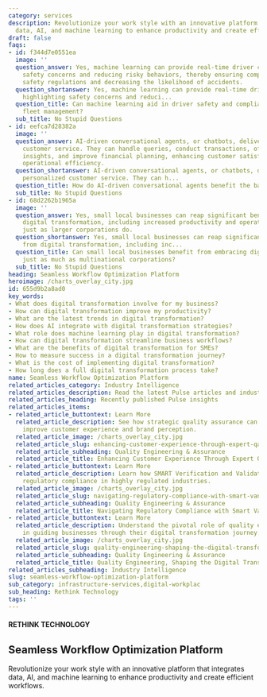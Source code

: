 ```yaml
---
category: services
description: Revolutionize your work style with an innovative platform that integrates
  data, AI, and machine learning to enhance productivity and create efficient workflows.
draft: false
faqs:
- id: f344d7e0551ea
  image: ''
  question_answer: Yes, machine learning can provide real-time driver coaching, highlighting
    safety concerns and reducing risky behaviors, thereby ensuring compliance with
    safety regulations and decreasing the likelihood of accidents.
  question_shortanswer: Yes, machine learning can provide real-time driver coaching,
    highlighting safety concerns and reduci...
  question_title: Can machine learning aid in driver safety and compliance within
    fleet management?
  sub_title: No Stupid Questions
- id: eefca7d28382a
  image: ''
  question_answer: AI-driven conversational agents, or chatbots, deliver 24/7 personalized
    customer service. They can handle queries, conduct transactions, offer spending
    insights, and improve financial planning, enhancing customer satisfaction and
    operational efficiency.
  question_shortanswer: AI-driven conversational agents, or chatbots, deliver 24/7
    personalized customer service. They can h...
  question_title: How do AI-driven conversational agents benefit the banking sector?
  sub_title: No Stupid Questions
- id: 68d2262b1965a
  image: ''
  question_answer: Yes, small local businesses can reap significant benefits from
    digital transformation, including increased productivity and operational efficiency,
    just as larger corporations do.
  question_shortanswer: Yes, small local businesses can reap significant benefits
    from digital transformation, including inc...
  question_title: Can small local businesses benefit from embracing digital transformation
    just as much as multinational corporations?
  sub_title: No Stupid Questions
heading: Seamless Workflow Optimization Platform
heroimage: /charts_overlay_city.jpg
id: 655d9b2a8ad0
key_words:
- What does digital transformation involve for my business?
- How can digital transformation improve my productivity?
- What are the latest trends in digital transformation?
- How does AI integrate with digital transformation strategies?
- What role does machine learning play in digital transformation?
- How can digital transformation streamline business workflows?
- What are the benefits of digital transformation for SMEs?
- How to measure success in a digital transformation journey?
- What is the cost of implementing digital transformation?
- How long does a full digital transformation process take?
name: Seamless Workflow Optimization Platform
related_articles_category: Industry Intelligence
related_articles_description: Read the latest Pulse articles and industry insights.
related_articles_heading: Recently published Pulse insights
related_articles_items:
- related_article_buttontext: Learn More
  related_article_description: See how strategic quality assurance can significantly
    improve customer experience and brand perception.
  related_article_image: /charts_overlay_city.jpg
  related_article_slug: enhancing-customer-experience-through-expert-qa
  related_article_subheading: Quality Engineering & Assurance
  related_article_title: Enhancing Customer Experience Through Expert QA
- related_article_buttontext: Learn More
  related_article_description: Learn how SMART Verification and Validation streamline
    regulatory compliance in highly regulated industries.
  related_article_image: /charts_overlay_city.jpg
  related_article_slug: navigating-regulatory-compliance-with-smart-vandv
  related_article_subheading: Quality Engineering & Assurance
  related_article_title: Navigating Regulatory Compliance with Smart VandV
- related_article_buttontext: Learn More
  related_article_description: Understand the pivotal role of quality engineering
    in guiding businesses through their digital transformation journey.
  related_article_image: /charts_overlay_city.jpg
  related_article_slug: quality-engineering-shaping-the-digital-transformation
  related_article_subheading: Quality Engineering & Assurance
  related_article_title: Quality Engineering, Shaping the Digital Transformation
related_articles_subheading: Industry Intelligence
slug: seamless-workflow-optimization-platform
sub_category: infrastructure-services,digital-workplac
sub_heading: Rethink Technology
tags: ''
---
```


#### RETHINK TECHNOLOGY
## Seamless Workflow Optimization Platform
Revolutionize your work style with an innovative platform that integrates data, AI, and machine learning to enhance productivity and create efficient workflows.